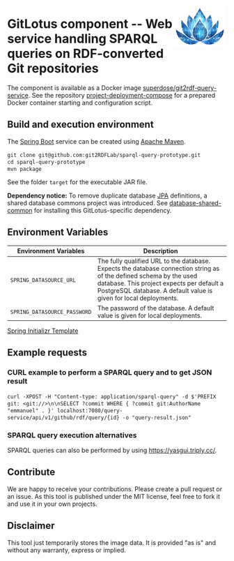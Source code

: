 <a href="https://github.com/git2RDFLab/"><img align="right" role="right" height="96" src="https://github.com/git2RDFLab/.github/blob/main/profile/images/GitLotus-logo.png?raw=true" style="height: 96px;z-index: 1000000" title="GitLotus" alt="GitLotus"/></a>

# GitLotus component -- Web service handling SPARQL queries on RDF-converted Git repositories

The component is available as a Docker image [superdose/git2rdf-query-service](https://hub.docker.com/r/superdose/git2rdf-query-service/tags).
See the repository [project-deployment-compose](https://github.com/git2RDFLab/project-deployment-compose/tree/main) for a prepared Docker container starting and configuration script.

## Build and execution environment

The [Spring Boot](https://spring.io/projects/spring-boot) service can be created using [Apache Maven](https://maven.apache.org/).

```ShellSession
git clone git@github.com:git2RDFLab/sparql-query-prototype.git
cd sparql-query-prototype
mvn package
```

See the folder `target` for the executable JAR file.

**Dependency notice:** To remove duplicate database [JPA](https://spring.io/projects/spring-data-jpa) definitions, a shared database commons project was introduced. See [database-shared-common](https://github.com/git2RDFLab/database-shared-common/) for installing this GitLotus-specific dependency.

## Environment Variables

| Environment Variables      | Description                                                                                                                                                                                                                           |
|----------------------------|---------------------------------------------------------------------------------------------------------------------------------------------------------------------------------------------------------------------------------------|
| `SPRING_DATASOURCE_URL`      | The fully qualified URL to the database. Expects the database connection string as of the defined schema by the used database. This project expects per default a PostgreSQL database. A default value is given for local deployments. |
| `SPRING_DATASOURCE_PASSWORD` | The password of the database. A default value is given for local deployments.                                                                                                                                                         |

[Spring Initializr Template](https://start.spring.io/#!type=maven-project&language=java&platformVersion=3.2.3&packaging=jar&jvmVersion=21&groupId=de.leipzig.htwk.gitrdf.sparql&artifactId=query&name=query&description=Archetype%20project%20for%20HTWK%20Leipzig%20-%20Project%20to%20transform%20git%20to%20RDF&packageName=de.leipzig.htwk.gitrdf.sparql.query&dependencies=web,lombok,devtools,data-jpa,postgresql,testcontainers)


## Example requests

### CURL example to perform a SPARQL query and to get JSON result

```ShellSession
curl -XPOST -H "Content-type: application/sparql-query" -d $'PREFIX git: <git://>\n\nSELECT ?commit WHERE { ?commit git:AuthorName "emmanuel" . }' localhost:7080/query-service/api/v1/github/rdf/query/{id} -o "query-result.json"
```

### SPARQL query execution alternatives

SPARQL queries can also be performed by using https://yasgui.triply.cc/.

## Contribute

We are happy to receive your contributions. 
Please create a pull request or an issue. 
As this tool is published under the MIT license, feel free to fork it and use it in your own projects.

## Disclaimer

This tool just temporarily stores the image data. 
It is provided "as is" and without any warranty, express or implied.
